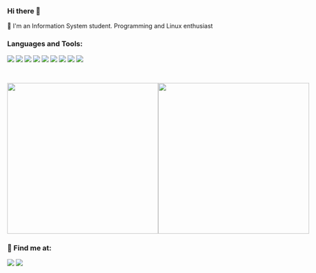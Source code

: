 ### Hi there 👋

:telescope:  I'm an Information System student. Programming and Linux enthusiast

### Languages and Tools:
<p>
    <img src="https://img.shields.io/badge/Java-ED8B00?style=for-the-badge&logo=java&logoColor=white"/>
    <img src="https://img.shields.io/badge/Go-00ADD8?style=for-the-badge&logo=go&logoColor=white"/>
    <img src="https://img.shields.io/badge/Spring-6DB33F?style=for-the-badge&logo=spring&logoColor=white"/>
    <img src="https://img.shields.io/badge/MySQL-00000F?style=for-the-badge&logo=mysql&logoColor=white"/>
    <img src="https://img.shields.io/badge/PostgreSQL-316192?style=for-the-badge&logo=postgresql&logoColor=white"/>
    <img src="https://img.shields.io/badge/Microsoft_Azure-0089D6?style=for-the-badge&logo=microsoft-azure&logoColor=white"/>
    <img src="https://img.shields.io/badge/Docker-2496ED?style=for-the-badge&logo=docker&logoColor=white"/>
    <img src="https://img.shields.io/badge/Git-E34F26?style=for-the-badge&logo=git&logoColor=white"/>
    <img src="https://img.shields.io/badge/Linux-E34F26?style=for-the-badge&logo=linux&logoColor=black"/>
<p/>

<br/>

<div style="display: flex">
 <img width="350"  src="https://github-readme-stats.vercel.app/api?username=br93&show_icons=true&theme=blue-green&include_all_commits=true&count_private=true"/>
 <img width="350"  src="https://github-readme-stats.vercel.app/api/top-langs/?username=br93&layout=compact&langs_count=7&theme=blue-green"/>
</div>

### :incoming_envelope: Find me at:
 <a href="mailto:reisalvesb@gmail.com"><img src="https://img.shields.io/badge/e‑mail-D14836.svg?style=for-the-badge&logo=GMail&logoColor=white"/></a> <a href="https://www.linkedin.com/in/bruno-roberto-reis-alves-191aa86a/"><img src="https://img.shields.io/badge/linkedin-0077B5.svg?style=for-the-badge&logo=linkedin&logoColor=white"/></a>
<!--
**br93/br93** is a ✨ _special_ ✨ repository because its `README.md` (this file) appears on your GitHub profile.

Here are some ideas to get you started:

- 🔭 I’m currently working on ...
- 🌱 I’m currently learning ...
- 👯 I’m looking to collaborate on ...
- 🤔 I’m looking for help with ...
- 💬 Ask me about ...
- 📫 How to reach me: ...
- 😄 Pronouns: ...
- ⚡ Fun fact: ...
-->
